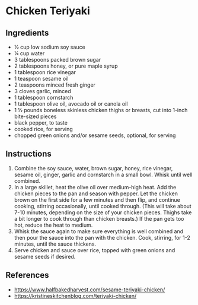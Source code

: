 # Chicken Teriyaki

## Ingredients
- ½ cup low sodium soy sauce
- ¼ cup water
- 3 tablespoons packed brown sugar
- 2 tablespoons honey, or pure maple syrup
- 1 tablespoon rice vinegar
- 1 teaspoon sesame oil
- 2 teaspoons minced fresh ginger
- 3 cloves garlic, minced
- 1 tablespoon cornstarch
- 1 tablespoon olive oil, avocado oil or canola oil
- 1 ½ pounds boneless skinless chicken thighs or breasts, cut into 1-inch bite-sized pieces
- black pepper, to taste
- cooked rice, for serving
- chopped green onions and/or sesame seeds, optional, for serving

## Instructions
1. Combine the soy sauce, water, brown sugar, honey, rice vinegar, sesame oil, ginger, garlic and cornstarch in a small bowl. Whisk until well combined.
2. In a large skillet, heat the olive oil over medium-high heat. Add the chicken pieces to the pan and season with pepper. Let the chicken brown on the first side for a few minutes and then flip, and continue cooking, stirring occasionally, until cooked through. (This will take about 7-10 minutes, depending on the size of your chicken pieces. Thighs take a bit longer to cook through than chicken breasts.) If the pan gets too hot, reduce the heat to medium.
3. Whisk the sauce again to make sure everything is well combined and then pour the sauce into the pan with the chicken. Cook, stirring, for 1-2 minutes, until the sauce thickens.
4. Serve chicken and sauce over rice, topped with green onions and sesame seeds if desired.

## References
- https://www.halfbakedharvest.com/sesame-teriyaki-chicken/
- https://kristineskitchenblog.com/teriyaki-chicken/